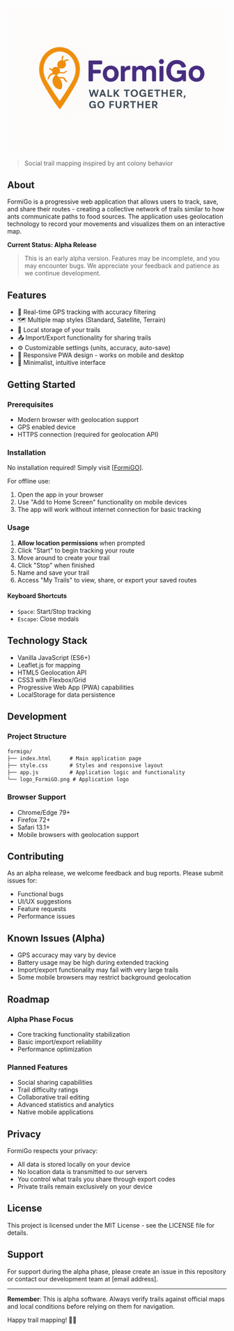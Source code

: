 ![FormiGo Logo](logo_FormiGO.png)

> Social trail mapping inspired by ant colony behavior

## About

FormiGo is a progressive web application that allows users to track, save, and share their routes - creating a collective network of trails similar to how ants communicate paths to food sources. The application uses geolocation technology to record your movements and visualizes them on an interactive map.

**Current Status: Alpha Release**
> This is an early alpha version. Features may be incomplete, and you may encounter bugs. We appreciate your feedback and patience as we continue development.

## Features

- 📍 Real-time GPS tracking with accuracy filtering
- 🗺️ Multiple map styles (Standard, Satellite, Terrain)
- 💾 Local storage of your trails
- 📤 Import/Export functionality for sharing trails
- ⚙️ Customizable settings (units, accuracy, auto-save)
- 📱 Responsive PWA design - works on mobile and desktop
- 🎨 Minimalist, intuitive interface

## Getting Started

### Prerequisites

- Modern browser with geolocation support
- GPS enabled device
- HTTPS connection (required for geolocation API)

### Installation

No installation required! Simply visit [[FormiGO](https://mpetovick.github.io/FormiGO/)].

For offline use:
1. Open the app in your browser
2. Use "Add to Home Screen" functionality on mobile devices
3. The app will work without internet connection for basic tracking

### Usage

1. **Allow location permissions** when prompted
2. Click "Start" to begin tracking your route
3. Move around to create your trail
4. Click "Stop" when finished
5. Name and save your trail
6. Access "My Trails" to view, share, or export your saved routes

#### Keyboard Shortcuts
- `Space`: Start/Stop tracking
- `Escape`: Close modals

## Technology Stack

- Vanilla JavaScript (ES6+)
- Leaflet.js for mapping
- HTML5 Geolocation API
- CSS3 with Flexbox/Grid
- Progressive Web App (PWA) capabilities
- LocalStorage for data persistence

## Development

### Project Structure
```
formigo/
├── index.html      # Main application page
├── style.css       # Styles and responsive layout
├── app.js          # Application logic and functionality
└── logo_FormiGO.png # Application logo
```

### Browser Support

- Chrome/Edge 79+
- Firefox 72+
- Safari 13.1+
- Mobile browsers with geolocation support

## Contributing

As an alpha release, we welcome feedback and bug reports. Please submit issues for:

- Functional bugs
- UI/UX suggestions
- Feature requests
- Performance issues

## Known Issues (Alpha)

- GPS accuracy may vary by device
- Battery usage may be high during extended tracking
- Import/export functionality may fail with very large trails
- Some mobile browsers may restrict background geolocation

## Roadmap

### Alpha Phase Focus
- Core tracking functionality stabilization
- Basic import/export reliability
- Performance optimization

### Planned Features
- Social sharing capabilities
- Trail difficulty ratings
- Collaborative trail editing
- Advanced statistics and analytics
- Native mobile applications

## Privacy

FormiGo respects your privacy:
- All data is stored locally on your device
- No location data is transmitted to our servers
- You control what trails you share through export codes
- Private trails remain exclusively on your device

## License

This project is licensed under the MIT License - see the LICENSE file for details.

## Support

For support during the alpha phase, please create an issue in this repository or contact our development team at [email address].

---

**Remember**: This is alpha software. Always verify trails against official maps and local conditions before relying on them for navigation.

Happy trail mapping! 🐜✨
